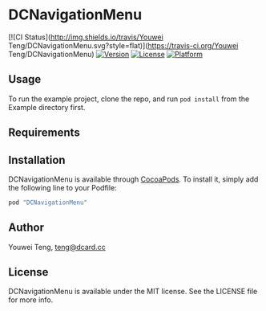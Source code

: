 # DCNavigationMenu

[![CI Status](http://img.shields.io/travis/Youwei Teng/DCNavigationMenu.svg?style=flat)](https://travis-ci.org/Youwei Teng/DCNavigationMenu)
[![Version](https://img.shields.io/cocoapods/v/DCNavigationMenu.svg?style=flat)](http://cocoapods.org/pods/DCNavigationMenu)
[![License](https://img.shields.io/cocoapods/l/DCNavigationMenu.svg?style=flat)](http://cocoapods.org/pods/DCNavigationMenu)
[![Platform](https://img.shields.io/cocoapods/p/DCNavigationMenu.svg?style=flat)](http://cocoapods.org/pods/DCNavigationMenu)

## Usage

To run the example project, clone the repo, and run `pod install` from the Example directory first.

## Requirements

## Installation

DCNavigationMenu is available through [CocoaPods](http://cocoapods.org). To install
it, simply add the following line to your Podfile:

```ruby
pod "DCNavigationMenu"
```

## Author

Youwei Teng, teng@dcard.cc

## License

DCNavigationMenu is available under the MIT license. See the LICENSE file for more info.
